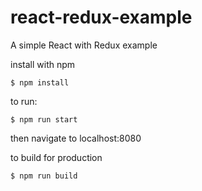 # react-redux-example
A simple React with Redux example

install with npm

`$ npm install`

to run:

`$ npm run start`

then navigate to localhost:8080

to build for production

`$ npm run build`
